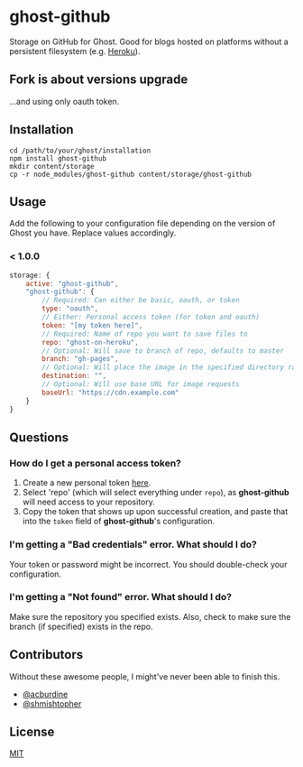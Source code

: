 # ghost-github

Storage on GitHub for Ghost. Good for blogs hosted on platforms without a persistent filesystem (e.g. [Heroku](https://heroku.com)).

## Fork is about versions upgrade

...and using only oauth token.

## Installation

```
cd /path/to/your/ghost/installation
npm install ghost-github
mkdir content/storage
cp -r node_modules/ghost-github content/storage/ghost-github
```

## Usage

Add the following to your configuration file depending on the version of Ghost you have. Replace values accordingly.

### < 1.0.0

```js
storage: {
    active: "ghost-github",
    "ghost-github": {
        // Required: Can either be basic, oauth, or token
        type: "oauth",
        // Either: Personal access token (for token and oauth)
        token: "[my token here]",
        // Required: Name of repo you want to save files to
        repo: "ghost-on-heroku",
        // Optional: Will save to branch of repo, defaults to master
        branch: "gh-pages",
        // Optional: Will place the image in the specified directory rather than root
        destination: "",
        // Optional: Will use base URL for image requests
        baseUrl: "https://cdn.example.com"
    }
}
```

## Questions

### How do I get a personal access token?

1. Create a new personal token [here](https://github.com/settings/tokens/new).
2. Select 'repo' (which will select everything under `repo`), as **ghost-github** will need access to your repository.
3. Copy the token that shows up upon successful creation, and paste that into the `token` field of **ghost-github**'s configuration.

### I'm getting a "Bad credentials" error. What should I do?

Your token or password might be incorrect. You should double-check your configuration.

### I'm getting a "Not found" error. What should I do?

Make sure the repository you specified exists. Also, check to make sure the branch (if specified) exists in the repo.

## Contributors

Without these awesome people, I might've never been able to finish this.
- [@acburdine](https://github.com/acburdine)
- [@shmishtopher](https://github.com/shmishtopher)

## License

[MIT](LICENSE.txt)